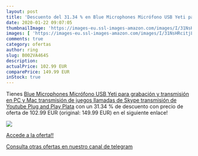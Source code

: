 ```yaml
---
layout: post
title: 'Descuento del 31.34 % en Blue Microphones Micrófono USB Yeti para'
date: 2020-01-22 09:07:05
thumbnailImage: 'https://images-eu.ssl-images-amazon.com/images/I/31NsHRcitjL._SL200_.jpg'
images: [ 'https://images-eu.ssl-images-amazon.com/images/I/31NsHRcitjL._SL200_.jpg' ]
comments: true
category: ofertas
author: ring
slug: B002VA464S
description:
actualPrice: 102.99 EUR
comparePrice: 149.99 EUR
inStock: true
---
```


Tienes [Blue Microphones Micrófono USB Yeti para grabación y transmisión en PC y Mac  transmisión de juegos  llamadas de Skype  transmisión de Youtube  Plug and Play  Plata](https://www.amazon.com/dp/B002VA464S/?tag=redken08-20) con un 31.34 % de descuento con precio de oferta de 102.99 EUR (original: 149.99 EUR) en el siguiente enlace!

[![](https://images-eu.ssl-images-amazon.com/images/I/31NsHRcitjL._SL200_.jpg)](https://www.amazon.com/dp/B002VA464S/?tag=redken08-20)

[Accede a la oferta!!](https://www.amazon.com/dp/B002VA464S/?tag=redken08-20)

[Consulta otras ofertas en nuestro canal de telegram](https://t.me/s/ofertas25)
